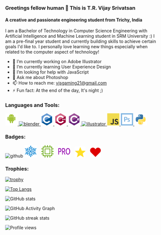 ### Greetings fellow human 👋 This is T.R. Vijay Srivatsan

#### A creative and passionate engineering student from Trichy, India 


I am a Bachelor of Technology in Computer Science Engineering with Artificial Intelligence and Machine Learning student in SRM University :) I am a pre-final year student and currently building skills to achieve certain goals I'd like to. I personally love learning new things especially when related to the computer aspect of technology! 

- 🔭 I’m currently working on Adobe Illustrator  
- 🌱 I’m currently learning User Experience Design  
- 🤔 I’m looking for help with JavaScript 
- 💬 Ask me about Photoshop 
- 📫 How to reach me: vjsgaming21@gmail.com 
- ⚡ Fun fact: At the end of the day, It's night ;) 
 

<h3 align="left">Languages and Tools:</h3>
<p align="left"> <a href="https://developer.android.com" target="_blank" rel="noreferrer"> <img src="https://raw.githubusercontent.com/devicons/devicon/master/icons/android/android-original-wordmark.svg" alt="android" width="40" height="40"/> </a> <a href="https://www.blender.org/" target="_blank" rel="noreferrer"> <img src="https://download.blender.org/branding/community/blender_community_badge_white.svg" alt="blender" width="40" height="40"/> </a> <a href="https://www.cprogramming.com/" target="_blank" rel="noreferrer"> <img src="https://raw.githubusercontent.com/devicons/devicon/master/icons/c/c-original.svg" alt="c" width="40" height="40"/> </a> <a href="https://www.w3schools.com/cpp/" target="_blank" rel="noreferrer"> <img src="https://raw.githubusercontent.com/devicons/devicon/master/icons/cplusplus/cplusplus-original.svg" alt="cplusplus" width="40" height="40"/> </a> <a href="https://www.w3schools.com/cs/" target="_blank" rel="noreferrer"> <img src="https://raw.githubusercontent.com/devicons/devicon/master/icons/csharp/csharp-original.svg" alt="csharp" width="40" height="40"/> </a> <a href="https://www.adobe.com/in/products/illustrator.html" target="_blank" rel="noreferrer"> <img src="https://www.vectorlogo.zone/logos/adobe_illustrator/adobe_illustrator-icon.svg" alt="illustrator" width="40" height="40"/> </a> <a href="https://developer.mozilla.org/en-US/docs/Web/JavaScript" target="_blank" rel="noreferrer"> <img src="https://raw.githubusercontent.com/devicons/devicon/master/icons/javascript/javascript-original.svg" alt="javascript" width="40" height="40"/> </a> <a href="https://www.photoshop.com/en" target="_blank" rel="noreferrer"> <img src="https://raw.githubusercontent.com/devicons/devicon/master/icons/photoshop/photoshop-line.svg" alt="photoshop" width="40" height="40"/> </a> <a href="https://www.python.org" target="_blank" rel="noreferrer"> <img src="https://raw.githubusercontent.com/devicons/devicon/master/icons/python/python-original.svg" alt="python" width="40" height="40"/> </a> </p>

<h3 align="left">Badges:</h3>
<img src='https://cdn.jsdelivr.net/npm/simple-icons@3.0.1/icons/github.svg' alt='github' height='40'>
<a href='https://archiveprogram.github.com/'><img src='https://raw.githubusercontent.com/acervenky/animated-github-badges/master/assets/acbadge.gif' width='40' height='40'></a> <a href='https://docs.github.com/en/developers'><img src='https://raw.githubusercontent.com/acervenky/animated-github-badges/master/assets/devbadge.gif' width='40' height='40'></a> <a href='https://github.com/pricing'><img src='https://raw.githubusercontent.com/acervenky/animated-github-badges/master/assets/pro.gif' width='40' height='40'></a> <a href='https://stars.github.com/'><img src='https://raw.githubusercontent.com/acervenky/animated-github-badges/master/assets/starbadge.gif' width='35' height='35'></a> <a href='https://docs.github.com/en/github/supporting-the-open-source-community-with-github-sponsors'><img src='https://raw.githubusercontent.com/acervenky/animated-github-badges/master/assets/sponsorbadge.gif' width='35' height='35'></a> 

<h3 align="left">Trophies:</h3>

[![trophy](https://github-profile-trophy.vercel.app/?username=VijaySrivatsan)](https://github.com/ryo-ma/github-profile-trophy)

[![Top Langs](https://github-readme-stats.vercel.app/api/top-langs/?username=VijaySrivatsan&theme=tokyonight)](https://github.com/anuraghazra/github-readme-stats)

![GitHub stats](https://github-readme-stats.vercel.app/api?username=VijaySrivatsan&show_icons=true&theme=tokyonight)  

![GitHub Activity Graph](https://activity-graph.herokuapp.com/graph?username=VijaySrivatsan&theme=radical)  

![GitHub streak stats](https://github-readme-streak-stats.herokuapp.com/?user=VijaySrivatsan&theme=tokyonight)  

![Profile views](https://gpvc.arturio.dev/VijaySrivatsan)  

